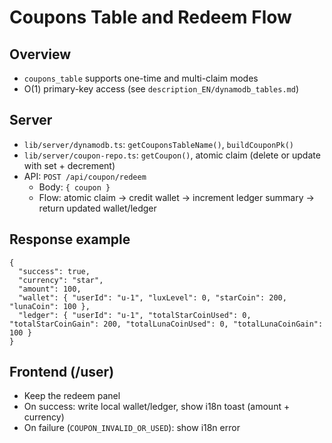 # Coupons Table and Redeem Flow

## Overview
- `coupons_table` supports one-time and multi-claim modes
- O(1) primary-key access (see `description_EN/dynamodb_tables.md`)

## Server
- `lib/server/dynamodb.ts`: `getCouponsTableName()`, `buildCouponPk()`
- `lib/server/coupon-repo.ts`: `getCoupon()`, atomic claim (delete or update with set + decrement)
- API: `POST /api/coupon/redeem`
  - Body: `{ coupon }`
  - Flow: atomic claim → credit wallet → increment ledger summary → return updated wallet/ledger

## Response example
```
{
  "success": true,
  "currency": "star",
  "amount": 100,
  "wallet": { "userId": "u-1", "luxLevel": 0, "starCoin": 200, "lunaCoin": 100 },
  "ledger": { "userId": "u-1", "totalStarCoinUsed": 0, "totalStarCoinGain": 200, "totalLunaCoinUsed": 0, "totalLunaCoinGain": 100 }
}
```

## Frontend (/user)
- Keep the redeem panel
- On success: write local wallet/ledger, show i18n toast (amount + currency)
- On failure (`COUPON_INVALID_OR_USED`): show i18n error
